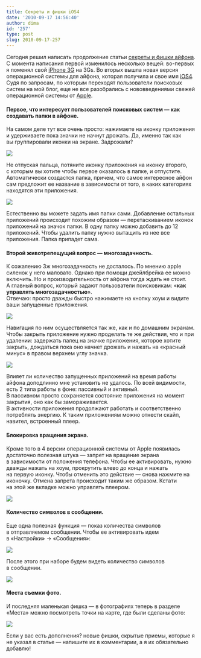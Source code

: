 ```yaml
---
title: Секреты и фишки iOS4
date: '2010-09-17 14:56:40'
author: dima
id: '257'
type: post
slug: 2010-09-17-257
---
```


Сегодня решил написать продолжение статьи [секреты и фишки айфона](/blog/sekrety_i_fishki_iphone/2010-03-20-209).  
С момента написания первой изменилось несколько вещей: во-первых я поменял свой [iPhone 3G](/blog/kak_uskorit_rabotu_ios4_na_iphone_3g/2010-08-13-237) на 3Gs. Во вторых вышла новая версия операционной системы для айфона, которая получила и свое имя [iOS4](/search/iOS/). Судя по запросам, по которым переходят пользователи поисковых систем на мой блог, еще не все разобрались с нововведениями свежей операционной системы от [Apple](/search/Apple/).

#### Первое, что интересует пользователей поисковых систем — как создавать папки в айфоне.

На самом деле тут все очень просто: нажимаете на иконку приложения и удерживаете пока значки не начнут дрожать. Да, именно так как вы группировали иконки на экране. Задрожали?

![](/_bl/2/34605690.png)

Не отпуская пальца, потяните иконку приложения на иконку второго, с которым вы хотите чтобы первое оказалось в папке, и отпустите. Автоматически создастся папка, причем, что самое интересное айфон сам предложит ее название в зависимости от того, в каких категориях находятся эти приложения.

![](/_bl/2/82008152.png)

Естественно вы можете задать имя папки сами. Добавление остальных приложений происходит похожим образом — перетаскиванием иконок приложений на значок папки. В одну папку можно добавить до 12 приложений. Чтобы удалить папку нужно вытащить из нее все приложения. Папка припадет сама.

#### Второй животрепещущий вопрос — многозадачность.

К сожалению 3ж многозадачность не досталось. По мнению apple силенок у него маловато. Однако при помощи джейлбрейка ее можно включить. Но и производительность от айфона тогда ждать не стоит.  
А главный вопрос, который задают пользователи поисковикам: «**как управлять многозадачностью**».  
Отвечаю: просто дважды быстро нажимаете на кнопку хоум и видите ваши запущенные приложения.

![](/_bl/2/28778422.png)

Навигация по ним осуществляется так же, как и по домашним экранам.  
Чтобы закрыть приложение нужно проделать те же действия, что и при удалении: задержать палец на значке приложения, которое хотите закрыть, дождаться пока оно начнет дрожать и нажать на «красный минус» в правом верхнем углу значка.

![](/_bl/2/56596309.png)

Влияет ли количество запущенных приложений на время работы айфона доподлинно мне установить не удалось. По всей видимости, есть 2 типа работы в фоне: пассивный и активный.  
В пассивном просто сохраняется состояние приложения на момент закрытия, оно как бы замораживается.  
В активности приложения продолжают работать и соответственно потреблять энергию. К таким приложениям можно отнести скайп, навител, встроенный плеер.

#### Блокировка вращения экрана.

Кроме того в 4 версии операционной системы от Apple появилась достаточно полезная штука — запрет на вращение экрана в зависимости от положения телефона. Чтобы ее активировать, нужно дважды нажать на хоум, прокрутить влево до конца и нажать на первую иконку. Чтобы отменить это действие — снова нажмите на иконочку. Отмена запрета происходит таким же образом. Кстати на этой же вкладке можно управлять плеером.

![](/_bl/2/01315233.png)

#### Количество символов в сообщении.

Еще одна полезная функция — показ количества символов в отправляемом сообщении. Чтобы ее активировать идем в «Настройки» → «Сообщения»:

![](/_bl/2/93779097.png)

После этого при наборе будем видеть количество символов в сообщении.

![](/_bl/2/18255467.png)

#### Места съемки фото.

И последняя маленькая фишка — в фотографиях теперь в разделе «Места» можно посмотреть точки на карте, где были сделаны фото:

![](/_bl/2/12355315.png)

Если у вас есть дополнения? новые фишки, скрытые приемы, которые я не указал в статье — напишите их в комментарии, а я их обязательно добавлю!